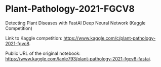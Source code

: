 # Plant-Pathology-2021-FGCV8
Detecting Plant Diseases with FastAI Deep Neural Network (Kaggle Competition)

Link to Kaggle competition: https://www.kaggle.com/c/plant-pathology-2021-fgvc8.

Public URL of the original notebook: https://www.kaggle.com/lanle793/plant-pathology-2021-fgcv8-fastai.
